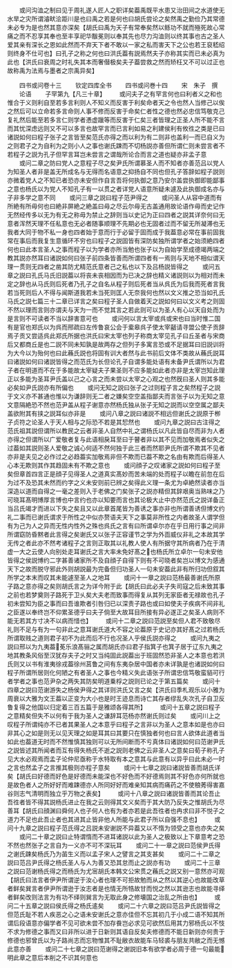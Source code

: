 <!-- { "loadSidebar": true } -->
　　或问沟洫之制曰见于周礼遂人匠人之职详矣葢禹既平水患又治田间之水道使无水旱之灾所谓濬畎浍距川是也曰禹之若是何也曰胡氏尝论之矣然禹之勤俭乃其常德未必专为是也然其意亦深矣【胡氏曰禹为天子有常奉矣然以鲧功不就而殛死故心常痛之而不忍享其奉也至丰享祀华黻冕则以奉其先也尽力沟洫则以终其事也古之圣人爱其亲有深长之恩如此然而不弃天下者不敢以一家之私而害天下之公也若王裒嵇绍则终身不仕可也】曰孔子之称之何也曰洪氏葢有説焉然夫子亦称其实而已未必真为此也【洪氏曰衰周之时礼失其本而奢僣极矣夫子葢尝救之然而矫枉又不可以过正也故称禹为法焉与墨者之宗禹异矣】

　　四书或问卷十三
　　钦定四库全书
　　四书或问巻十四
　　宋　朱子　撰
　　论语
　　子罕第九【凡三十章】
　　或问夫子之有罕言何也曰利者义之和也惟合于义则利自至若多言利则人不知义而反害于利矣命者天之令也然人当修己以俟之然后可以立命若多言命则人事不修而反害于命矣仁者性之德也然必忠信笃敬克己复礼然后能至若多言仁则学者慿虚躐等而反害于仁矣三者皆理之正圣人所不能不言而其忧深虑远则又不可以多言也故罕言而已言利如易之利建侯利有攸徃之类是已曰诸説如何曰程子张子之言皆至矣范氏亦得之而以利为有二则非也盖利一而已自义为之则君子之为自利为之则小人之事也谢氏踈而不切杨説亦善但所谓仁则未尝言者不若程子之説为孔子但罕言耳岂未尝言之谓哉所论合而言之道也疑亦非孟子意
　　或问二章之防曰党人之意程子尽之矣尹氏所谓慕圣人而不知者亦善范吕以党人为知圣人者非是盖无所成名与无得而名语意之抑扬自不同也但孔子答辞如程子説则亦微着党人之不知已者恐亦未安但作自言吾将何执御之意乃安尔盖尝执御即能鄙事之意也杨氏以为党人不知孔子有一以贯之者详党人语意所疑未遽及此执御成名亦与子非多学之意不同
　　或问三章之説曰程子范尹得之
　　或问圣人从容中道而有所絶有所毋何也曰絶非屏絶之絶盖曰毋之尽云尔毋无古盖通用故论语作毋而史记作无然经传多以无为有无之称毋为禁止之辞则当以史记为正曰四者之説其详奈何曰无意者浑然天理不任私意也无必者随事顺理不先期必也无固者过而不留无所凝滞也无我者大同于物不私一身也四者始于意而行于必留于固而成于我葢意必常在事前固我常在事后而我复生意循环不穷也曰程子之説固皆有深防矣独所谓学者之始须絶四者何也曰此本言圣人之事而程子以为学者亦所当勉也张子以为自始学至成德竭两端之教其説亦然耳曰诸説如何曰张子前四条皆善而所谓四者有一焉则与天地不相似谓天理一贯则无四者之凿其防尤精范氏意者己之私也以下及吕杨説皆得之
　　或问五章之説曰孔氏马氏旧説葢以将丧未丧相因而为已决之辞也精义诸説则以为相对而未定之辞也从马氏则后死者乃孔子之自名从程子则后死者当从呉氏为后我而死者言我若当死则后人不得与闻斯道我若未当死则匡人无奈我何也然以文义推之恐当如孔氏马氏之説七篇三十二章已详言之矣曰程子圣人自做着天之説如何曰以文义考之则固不然以理而言则亦谓夫与天为一而不觉其言之若此则可以为圣人有心以天自处而为是言则不可读者不当以辞害意可也
　　或问何以言太宰或呉或宋也曰当时惟二国有是官也郑氏以为呉而邢疏曰左传鲁哀公会于槖皋呉子使太宰嚭请寻盟公使子贡辞焉子贡又尝适呉此郑氏所据也洪氏曰宋太宰也列子称商太宰见孔子曰丘圣者与宋商后又都商丘是也二説不同未知孰是故两存之但列子多寓言恐或不足据耳曰旧説训将为大今以为殆何也曰此蘓氏説也将固有训大者然与此书前后文体不类故从蘓氏説耳曰诸説如何曰诸説皆得之而范氏为长但论孔子自谓多能处语有未备尹氏谓所以为君子者在明道而不在于多能故太宰疑夫子果圣则不应多能如此者亦非是太宰岂知此理正以多能为圣耳尹氏盖以己之心言之而未尝以太宰之心观之也然旣曰圣人则其多能必矣如尹氏説亦有所偏也
　　或问无知之説曰张子之过则程子言之矣然程子之説于文义亦不甚通也惟以为谦辞则无二者之嫌矣空空盖指鄙夫而言张子以为无知之意文意隔絶恐不然也范尹盖从程子谢意亦然杨氏独从张子无知之説而以空空属之鄙夫盖欲附其有挟之説耳似亦非是
　　或问八章之説曰诸説不相远但谢氏之説原于栁子贞符之论圣人于天人相与之际恐不若是其恝然也
　　或问九章之説曰古注得之范氏祖其説但谓所以教民之云者非圣人自然中礼之谓杨氏以凡此皆自尽而非为人者亦得之但谓所以广爱敬者复与此语相戾耳至曰于瞽者非以其不见而加敬焉者似失之过葢如其説则圣人爱敬之诚心何适不然何独于此三者而然耶尹氏所谓不欺其不见者亦非是夫见之必作过之必趋葢实加敬焉非但不欺而已葢不欺之名由有欺而后得圣人心本无欺则其作其趋固未有不欺之意也
　　或问顔子之叹诸家之説如何曰程子至矣但章首四言正是顔子见得圣人之道真实髙妙而苦未端的处而程子以瞻在前忽在后为过不及恐其未然而约字之义未安则前已辨之矣得此义理一条尤为卓絶然读者亦当深造以道而自得之一毫之差则入于老佛之门矣张子之説亦精但其辞艰奥当熟味之乃可晓耳髙明博厚言博也中言约也亦以知要而言也其论极大止中亦然范氏之説详备正当吕氏竭才而进以下失之矣且又以此章首尾皆为善诱之事亦非也所谓善诱但博文约礼二事而已谢氏谓求于所性之中似亦赘语夫天下之事莫非所性之内者故圣人谓学但有为己为人之异而无性内性外之殊也呉氏之言有曰所谓卓尔亦在乎日用行事之间非所谓窈防昏黙者此言得之矣谢氏又以张子正容谨节之学为外靣威仪非礼之本故其学无传之者此亦不然考诸程子之言则正取其以礼教人使人有所据守其所病者乃在于清虚一大之云使人向别处走耳谢氏之言大率未免好髙之也杨氏所立卓尔一句未安他皆得之侯説博约二字甚善诸家所不及自顔子自得下则有不可晓者矣岂以博文为感通天下之故而脱守邪此外则胡説最为完备但归功圣人一句未安葢此非有所归功但叙其所学之本末而叹其未能遽至圣人之地耳
　　或问十一章之説曰范杨最善谢氏所原子路之意亦得之矣则胡氏言之为详今附于此【胡氏曰此必夫子失司寇之后未致其事之前也若梦奠则子路死于卫乆矣大夫老而致事而得复从其列无家臣者无禄故也孔子初未尝知为臣之事而曰吾谁欺者引咎归已以深责子路也或曰如使夫子疾病不间非礼之臣遂以奉终岂不仰累圣德乎曰夫子倘至大故耳目所接有异必遂正之矣圣人病则不能无若其方寸决不以病而惜也】
　　或问十二章之説曰范説至矣但人君不致敬尽礼则不足与有为一句非此之意耳谢氏道大不容之论葢原于史记亦其好髙之过若杨氏所谓取贱之道则君子初不为此而后不行也况圣人乎侯氏説亦得之
　　或问九夷之説曰邢以为九夷葢莬乐浪髙骊之属而胡氏亦曰君子指箕子也箕子居于辽东九夷之地其教条风俗至汉犹存夫子之时又当纯固此説葢出于班固然恐非圣人之本意也若洪氏则又以书有淮夷徐戎葢徐州莒鲁之间有东夷杂居中国者亦未详孰是也诸説如何曰程子所谓所居则化何陋之有者圣人之事也今精义失此语张子所谓忠信笃敬蛮貊可行者学者之事也范尹杂之两失其防矣明道乗桴之説则已论之于第五篇矣
　　或问十四章之説曰范谢游失之杨侯尹得之其详则洪氏又言之矣【洪氏曰季札观乐以小雅为周衰以大雅为文王葢以正变为大小也是时王迹息而诗亡其存者缪乱失次孔子自卫反鲁复得之他国以归定着三百五篇于是雅颂各得其所】
　　或问十五章之説曰程子之意精矣但失不以何有于我为圣人之谦辞耳范杨亦然谢氏则过矣
　　或问川上之叹程子所谓纯亦不已者其果圣人之本意乎曰程子之言非以为圣人之意本如是也亦曰非其心之如是则无以见天理之如是耳其曰其要只在慎独者何也曰言人欲体此道者当如此也葢道无时而不然惟慎其独则可以无所间断而不亏真体曰诸説如何曰范谢尹氏之説皆述其所闻者而互有得失杨氏不逝之説则老佛之云非圣人之意矣曰荀子称孔子见大水必观焉而孟子论仲尼亟称于水特取有本之意其与此意有以异乎曰此未必一时之言也然孟子之言推其极则亦程子意矣
　　或问十七章之説曰诸説皆善而胡氏详矣【胡氏曰好德而好色是好德而未能深也不好色而不好德焉则其不好色亦何所就也是故色者人之所好好而难踈德亦人所同好好而难亲知其病而痛药之不使稂莠得害嘉谷则志气清明而独立乎万物之表矣】
　　或问十八章之説曰诸説皆善而其论吾止吾徃者皆不得其説杨氏进止在我之云则得其文义矣而于其大防乃反失之惟胡氏为尽善耳【胡氏曰顔渊曰舜何人也子何人也有为者亦若是此吾徃者也冉求曰非不悦子之道力不足也此吾止者也其进其止皆非他人所能与此君子所以自强不息也】
　　或问十九章之説曰程子范氏得之吕説未安谢説不异葢又以不惰为领受之意也亦失之矣
　　或问二十章之説曰止特谓惰而不进耳诸説以此为圣人之极致以上下章意考之恐不然也然张子之言自为一义亦不可不深玩耳
　　或问二十一章之説曰范侯尹氏得之谢氏踈矣杨氏乃为苖生义而以孟子宋人之譬言之其支甚矣
　　或问二十二章之説曰范吕尹氏得之杨氏圣人与人为善又恐其怠而止之説亦有功
　　或问二十三章之説曰范谢杨氏得之而杨氏为尤宻胡氏本韩文公宋贯之蘓氏之説又别一意然亦可观【胡氏曰法言者伊尹所谓逆于汝心者也理不可拒故勉而从之然以其逆心也故能改草者鲜矣巽言者伊尹所谓逊于汝志者是也情无所牿故甘而悦之然以其逊志也故能寻绎者鲜矣改则法言为有功不绎则巽言为无取此身之修壊国之治乱之所由也】
　　或问二十五章之説曰侯氏得之杨氏逺矣
　　或问二十六章之説曰范吕尹氏説皆得之但范氏耻不若人疾恶之心之语未安谢氏之意亦佳但不忘其初几于小成二语不知其所谓后段语意亦偏学者不见可欲未尝不加存飬岂必求见可欲然后用其力邪杨氏以不忮不求为修德之事而又曰非所以进于日新则其语自反矣夫修德而不能日新则亦何贵于修德也邪曾氏以为子路尚志而忘物惟其不耻敝衣故能车马轻裘与朋友共敝之而无憾此意亦善
　　或问二十七章之説曰范谢得之谢説旧本有欲学者必周于德一句最能明此章之意后本削之不识其何意也
